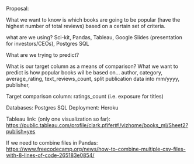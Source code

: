 Proposal:

What we want to know is which books are going to be popular (have the highest number of total reviews) based on a certain set of criteria. 

what are we using? Sci-kit, Pandas, Tableau, Google Slides (presentation for investors/CEOs), Postgres SQL

What are we trying to predict? 

What is our target column as a means of comparison? What we want to predict is how popular books wil be based on... author, category, average_rating, text_reviews_count, split publication data into mm/yyyy, publisher, 

Target comparison column: ratings_count (i.e. exposure for titles)


Databases: Postgres SQL
Deployment: Heroku

Tableau link: (only one visualization so far): https://public.tableau.com/profile/clark.pfifer#!/vizhome/books_ml/Sheet2?publish=yes 

If we need to combine files in Pandas:
https://www.freecodecamp.org/news/how-to-combine-multiple-csv-files-with-8-lines-of-code-265183e0854/ 

